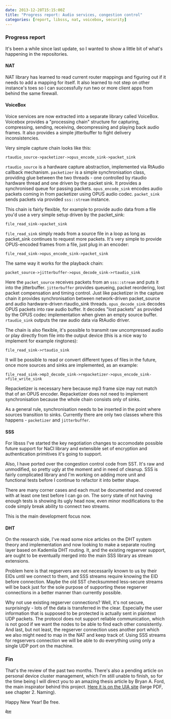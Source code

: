 ```yaml
---
date: 2013-12-28T15:15:00Z
title: "Progress report: Audio services, congestion control"
categories: [report, libsss, nat, voicebox, security]
---
```

### Progress report

It's been a while since last update, so I wanted to show a little bit of what's happening in the repositories.

#### NAT

NAT library has learned to read current router mappings and figuring out if it needs to add a mapping for itself. It also learned to not step on other instance's toes so I can successfully run two or more client apps from behind the same firewall.

#### VoiceBox

Voice services are now extracted into a separate library called VoiceBox. Voicebox provides a "processing chain" structure for capturing, compressing, sending, receiving, decompressing and playing back audio frames. It also provides a simple jitterbuffer to fight delivery inconsistencies.

Very simple capture chain looks like this:

    rtaudio_source->packetizer->opus_encode_sink->packet_sink

`rtaudio_source` is a hardware capture abstraction, implemented via RtAudio callback mechanism.
`packetizer` is a simple synchronisation class, providing glue between the two threads - one controlled by rtaudio hardware thread and one driven by the packet sink. It provides a synchronised queue for passing packets.
`opus_encode_sink` encodes audio packets coming in from packetizer using OPUS audio codec.
`packet_sink` sends packets via provided `sss::stream` instance.

This chain is fairly flexible, for example to provide audio data from a file you'd use a very simple setup driven by the packet_sink:

    file_read_sink->packet_sink

`file_read_sink` simply reads from a source file in a loop as long as packet_sink continues to request more packets. It's very simple to provide OPUS-encoded frames from a file, just plug in an encoder:

    file_read_sink->opus_encode_sink->packet_sink

The same way it works for the playback chain:

    packet_source->jitterbuffer->opus_decode_sink->rtaudio_sink

Here the `packet_source` receives packets from an `sss::stream` and puts it into the jitterbuffer.
`jitterbuffer` provides queueing, packet reordering, lost packet compensation and timing control. Just like packetizer in the capture chain it provides synchronisation between network-driven packet_source and audio hardware-driven rtaudio_sink threads.
`opus_decode_sink` decodes OPUS packets into raw audio buffer. It decodes "lost packets" as provided by the OPUS codec implementation when given an empty source buffer.
`rtaudio_sink` outputs the raw audio data via RtAudio driver.

The chain is also flexible, it's possible to transmit raw uncompressed audio or play directly from file into the output device (this is a nice way to implement for example ringtones):

    file_read_sink->rtaudio_sink

It will be possible to read or convert different types of files in the future, once more sources and sinks are implemented, as an example:

    file_read_sink->mp3_decode_sink->repacketizer->opus_encode_sink->file_write_sink

Repacketizer is necessary here because mp3 frame size may not match that of an OPUS encoder. Repacketizer does not need to implement synchronisation because the whole chain consists only of sinks.

As a general rule, synchronisation needs to be inserted in the point where sources transition to sinks. Currently there are only two classes where this happens - `packetizer` and `jitterbuffer`.

#### SSS

For libsss I've started the key negotiation changes to accomodate possible future support for NaCl library and extensible set of encryption and authentication primitives it's going to support.

Also, I have ported over the congestion control code from SST. It's raw and unmodified, so pretty ugly at the moment and in need of cleanup.
SSS is fairly complicated library and I'm working on adding more unit and functional tests before I continue to refactor it into better shape.

There are many corner cases and each must be documented and covered with at least one test before I can go on. The sorry state of not having enough tests is showing its ugly head now, even minor modifications to the code simply break ability to connect two streams.

This is the main development focus now.

#### DHT

On the research side, I've read some nice articles on the DHT system theory and implementation and now looking to make a separate routing layer based on Kademlia DHT routing. It, and the existing regserver support, are ought to be eventually merged into the main SSS library as stream extensions.

Problem here is that regservers are not necessarily known to us by their EIDs until we connect to them, and SSS streams require knowing the EID before connection. Maybe the old SST checksummed less-secure streams will be back just for the sole purpose of supporting these regserver connections in a better manner than currently possible.

Why not use existing regserver connections? Well, it's not secure, surprisingly - lots of the data is transferred in the clear. Especially the user information that is supposed to be protected is actually sent in plaintext UDP packets. The protocol does not support reliable communication, which is not good if we want the nodes to be able to find each other consistently. And last, but not least, the regserver connection uses another port which we also might need to map in the NAT and keep track of. Using SSS streams for regservers connection we will be able to do everything using only a single UDP port on the machine.

### Fin

That's the review of the past two months. There's also a pending article on personal device cluster management, which I'm still unable to finish, so for the time being I will direct you to an amazing thesis article by Bryan A. Ford, the main inspirator behind this project. [Here it is on the UIA site][1] (large PDF, see chapter 2. Naming).

Happy New Year! Be free.

  [1]: http://pdos.csail.mit.edu/papers/ford-phd-thesis.pdf "Bryan's thesis"

मेता
